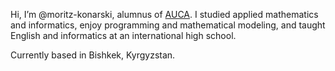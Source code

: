 Hi, I’m @moritz-konarski, alumnus of [AUCA](https://auca.kg). 
I studied applied mathematics and informatics, enjoy programming and mathematical modeling, and taught English and informatics at an international high school.


Currently based in Bishkek, Kyrgyzstan.
